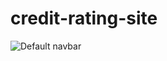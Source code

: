# credit-rating-site



<img src="/example-images/basic.pnc" alt="Default navbar" title="This is the default navbar visible on all pages.">

